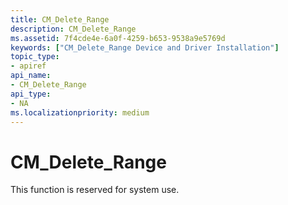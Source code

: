 ```yaml
---
title: CM_Delete_Range
description: CM_Delete_Range
ms.assetid: 7f4cde4e-6a0f-4259-b653-9538a9e5769d
keywords: ["CM_Delete_Range Device and Driver Installation"]
topic_type:
- apiref
api_name:
- CM_Delete_Range
api_type:
- NA
ms.localizationpriority: medium
---
```


# CM_Delete_Range

This function is reserved for system use.
